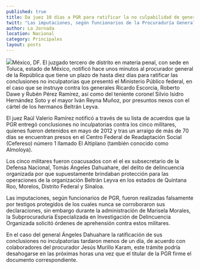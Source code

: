 ```yaml
---
published: true
title: Da juez 10 días a PGR para ratificar la no culpabilidad de generales presos
twitt: "Las imputaciones, según funcionarios de la Procuraduría General de la República, fueron realizadas falsamente por testigos protegidos de los cuales nunca se corroboraron sus declaraciones."
author: La Jornada
location: Nacional
category: Principales
layout: posts
---
```


![](http://i.imgur.com/XEKOq1Ym.jpg)México, DF. El juzgado tercero de distrito en materia penal, con sede en Toluca, estado de México, notificó hace unos minutos al procurador general de la República que tiene un plazo de hasta diez días para ratificar las conclusiones no inculpatorias que presentó el Ministerio Público federal, en el caso que se instruye contra los generales Ricardo Escorcia, Roberto Dawe y Rubén Pérez Ramírez, así como del teniente coronel Silvio Isidro Hernández Soto y el mayor Iván Reyna Muñoz, por presuntos nexos con el cártel de los hermanos Beltrán Leyva.
 
El juez Raúl Valerio Ramírez notificó a través de su lista de acuerdos que la PGR entregó conclusiones no inculpatorias contra los cinco militares, quienes fueron detenidos en mayo de 2012 y tras un arraigo de más de 70 días se encuentran presos en el Centro Federal de Readaptación Social (Cefereso) número 1 llamado El Altiplano (también conocido como Almoloya).
 
Los cinco militares fueron coacusados con el el ex subsecretario de la Defensa Nacional, Tomás Ángeles Dahuahare, del delito de delincuencia organizada por que supuestamente brindaban protección para las operaciones de la organización Beltrán Leyva en los estados de Quintana Roo, Morelos, Distrito Federal y Sinaloa.
 
Las imputaciones, según funcionarios de PGR, fueron realizadas falsamente por testigos protegidos de los cuales nunca se corroboraron sus declaraciones, sin embargo durante la administración de Marisela Morales, la Subprocuraduría Especializada en Investigación de Delincuencia Organizada solicitó órdenes de aprehensión contra estos militares.
 
En el caso del general Ángeles Dahuahare la ratificación de sus conclusiones no inculpatorias tardaron menos de un día, de acuerdo con colaboradores del procurador Jesús Murillo Karam, este trámite podría desahogarse en las próximas horas una vez que el titular de la PGR firme el documento correspondiente.
